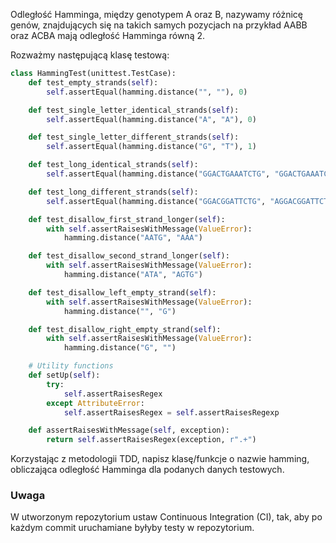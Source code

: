 Odległość Hamminga, między genotypem A oraz B, nazywamy różnicę genów, znajdujących się na takich samych pozycjach na przykład AABB oraz ACBA mają odległość Hamminga równą 2.

Rozważmy następującą klasę testową:

```python
class HammingTest(unittest.TestCase):
    def test_empty_strands(self):
        self.assertEqual(hamming.distance("", ""), 0)

    def test_single_letter_identical_strands(self):
        self.assertEqual(hamming.distance("A", "A"), 0)

    def test_single_letter_different_strands(self):
        self.assertEqual(hamming.distance("G", "T"), 1)

    def test_long_identical_strands(self):
        self.assertEqual(hamming.distance("GGACTGAAATCTG", "GGACTGAAATCTG"), 0)

    def test_long_different_strands(self):
        self.assertEqual(hamming.distance("GGACGGATTCTG", "AGGACGGATTCT"), 9)

    def test_disallow_first_strand_longer(self):
        with self.assertRaisesWithMessage(ValueError):
            hamming.distance("AATG", "AAA")

    def test_disallow_second_strand_longer(self):
        with self.assertRaisesWithMessage(ValueError):
            hamming.distance("ATA", "AGTG")

    def test_disallow_left_empty_strand(self):
        with self.assertRaisesWithMessage(ValueError):
            hamming.distance("", "G")

    def test_disallow_right_empty_strand(self):
        with self.assertRaisesWithMessage(ValueError):
            hamming.distance("G", "")

    # Utility functions
    def setUp(self):
        try:
            self.assertRaisesRegex
        except AttributeError:
            self.assertRaisesRegex = self.assertRaisesRegexp

    def assertRaisesWithMessage(self, exception):
        return self.assertRaisesRegex(exception, r".+")
```

Korzystając z metodologii TDD, napisz klasę/funkcje o nazwie hamming, obliczająca odległość Hamminga dla podanych danych testowych.

### Uwaga

W utworzonym repozytorium ustaw Continuous Integration (CI), tak, aby po każdym commit uruchamiane byłyby testy w repozytorium.
